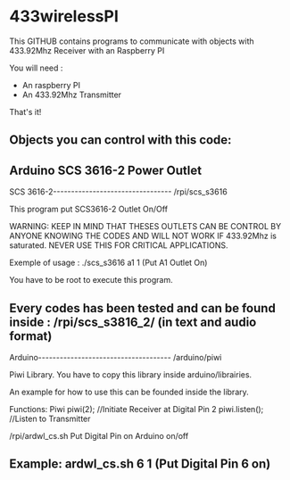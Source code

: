 433wirelessPI
=============
This GITHUB contains programs to communicate with objects with 433.92Mhz Receiver with an Raspberry PI

You will need :
- An raspberry PI
- An 433.92Mhz Transmitter

That's it!

Objects you can control with this code:
-------------------------------------------
Arduino
SCS 3616-2 Power Outlet
-------------------------------------------

SCS 3616-2---------------------------------
/rpi/scs_s3616

This program put SCS3616-2 Outlet On/Off

WARNING: KEEP IN MIND THAT THESES OUTLETS CAN BE CONTROL BY ANYONE KNOWING THE CODES AND WILL NOT WORK IF 433.92Mhz is saturated.
		 NEVER USE THIS FOR CRITICAL APPLICATIONS.

Exemple of usage : ./scs_s3616 a1 1 (Put A1 Outlet On)

You have to be root to execute this program.

Every codes has been tested and can be found inside : /rpi/scs_s3816_2/ (in text and audio format)
---------------------------------------------

Arduino-------------------------------------
/arduino/piwi

Piwi Library.
You have to copy this library inside arduino/librairies.

An example for how to use this can be founded inside the library.

Functions: 
Piwi piwi(2);  //Initiate Receiver at Digital Pin 2
piwi.listen(); //Listen to Transmitter

/rpi/ardwl_cs.sh
Put Digital Pin on Arduino on/off

Example: ardwl_cs.sh 6 1 (Put Digital Pin 6 on)
--------------------------------------------
 

